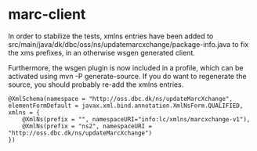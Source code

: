 marc-client
==============

In order to stabilize the tests, xmlns entries have been added to src/main/java/dk/dbc/oss/ns/updatemarcxchange/package-info.java 
to fix the xms prefixes, in an otherwise wsgen generated client.

Furthermore, the wsgen plugin is now included in a profile, which can be activated using mvn -P generate-source.
If you do want to regenerate the source, you should probably re-add the xmlns entries.

```
@XmlSchema(namespace = "http://oss.dbc.dk/ns/updateMarcXchange", elementFormDefault = javax.xml.bind.annotation.XmlNsForm.QUALIFIED, xmlns = {
    @XmlNs(prefix = "", namespaceURI="info:lc/xmlns/marcxchange-v1"),
    @XmlNs(prefix = "ns2", namespaceURI = "http://oss.dbc.dk/ns/updateMarcXchange")
})
```